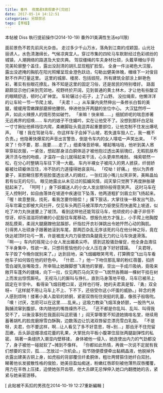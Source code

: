 ```yaml
---
title: 番外  夜魔君Ⅱ真假妻子[完结]
date: 2017-05-14 14:12:51
categories: 另類禁忌
tags: [草榴]
---
```

本帖被 Diss 執行提前操作(2014-10-19)
番外01美满性生活ep1(限)

面前景色不若先前风光杂沓。
走过多少千山万水，落角到江南的戌颖国，山光壮丽诱人，水色清澈绵长，气候凉爽宜人。穿过市集的四轮马车默默经过色彩缤纷的城镇，人潮拥络的路道及大安庆典。
驾驭缰绳的车夫身材壮硕，头戴草帽似乎将完美轮廓整个盖住，露出没刮清的胡扎显现粗犷脸型。
全身一件淡褐色大汉服，露出没遮掩的胸肌在阳光照耀呈现金澄色跃动，勾勒出健美体魄，帽缘下一对俊目默不作声打量这里。
这里的城廓、楼房、包括妓院，所有建筑全部涂上鲜艳色彩，著实有些眼花撩乱，殊不知是这里的固定习俗，还是居民的特别嗜好。
路面巅颇显示他们来到荒郊地，视野终於开阔，见到普通的黄土林木，才让他有些酸涩的眼睛舒适，顿时心旷神宜。
车轮辗过小石子，上了山野。
没拉绳索，他懒洋洋的让车轮一节一节爬上坡。
「夫君！…」从车廉内突然伸出一条修长白晳的美腿，缓缓用雪嫩踝部磨擦他腰侧，伸进他张开两腿的坐位中心。
大汉猛然哼一声，如此火辣撩人的情形势如破竹。
「来嘛！快来嘛……」细腻娇呢的喘息掺著无远弗界的招唤……
车内的娘子不住媚吟，实在让他受不了。没想到那纤白足趾一寸寸揪扯他裤裆往内爬，柔嫩脚趾头竟逗弄起重要部位，让他克制不住发出爆吼声。
「喔！我在驾驶马车，你这样车子会掉下山坡，若失速车毁人亡，我一概不负责。」他隐著快爆浆的声音出言警告，倒是令车内的女人噗嗞一声笑出来。
「不来了！你不要，那…我要……走了。」细柔嗓音娇嗔，嘟起嘴咕咙，他听到美人窸窣穿起衣服，一紧张，想起那身洁白胴体适才被他抱过透出美丽瑰红，无暇肌肤布满汗渍与他的吻痕，才温存一会儿就得起来干活，心头更痒热难耐。
绳索顿然一松，在分心时整辆马车往下滑一大截。
车内半裸女子被闯入的男人掳获，纤弱娇躯被壮硕躯体压住，冷不防的力道撞得她哀哀叫。
「哎呦！好痛。」
他以为弄疼妻子，呆脸睇住那秀丽脸蛋透出诱人的嫣红，一张红润小嘴儿似笑非笑，美眸晶灿若有似无的勾引。
眼见她露出从未见过的狐媚风情，阎天挚只觉胯下再度肿胀硬挺起来了。
「呵呵！」身下妖媚迷人的小女人发出银铃般得意笑声。
这时马车在无人控制时，如自由落体在坡道中疾速往下坠落，他两道粗犷剑眉立刻飞扬起来。
「喔！故意整我，找死，看我怎要你赔偿！」撂下狠话，大掌往後一移发出气劲，马车帘幕立即被大风扫开，仅见车头两匹马被浑厚内力驱使反而快速爬上坡道，似吃了冲力丸快速要上了坡顶。
看到这样他还能驾驭马车，他顽皮的小妻子非但不惊讶，却乐滋滋将娇嫩的小屁股往车尾移动，想报仇他方才强上，小手爬上他胸膛胡乱摸索，柔润大腿磨蹭他鼠蹊部，纤指拉开衣衫弹跳出令她怦然心动的胸肌。
引得男人壮硕身子跟著她滚到车尾，那两匹杂乱无序该死的马在他分神之际，竟在快达坡顶时功亏一篑，许是被庞大内力驱使四条腿竟无力的让马车快速滑落。
「啊──」车内的摇晃让小女人发出媚柔尖呼。
感到这股骚劲催促，他全身血液往下半身集中，性欲一来，只想将惹恼他的小女人压在身下好好蹂躏。
「夫君呀，车子毁了今晚你就别来了。」达到目地，染飞烟媚眼笑弯弯，打算腾空飞出马车看他车子如何毁在他的好色中。
「什麽…？」他一下吻住那乱窜的粉红蓓蕾，掐挤雪白凝乳张嘴吸含，所幸阻止她蹭脚想飞离他的掌握，空出一手成爪吸纳，竟吸来敞开车蓬外的疆绳，向下一拉，仅见两匹马向天空一飞居然各腾越一棵树干挂在树上而发出惊慌厮吼。
无视马儿的厮叫与挣扎，直到马身落地平稳，马车已被吊上固定在半空中。
看得染飞烟目瞪口呆，这样也行呀，她的夫君真是智、『勇』双全呀~
「这样就不用让马车上不上、下不下，还倍受你这小坏蛋的威胁。」碎念的男人感到烦呐！搂著小美人盈软的娇胴，紧密双唇衔住突挺的乳蕾，像孩子般吸吮。
「噢！讨厌，怎麽可以在这里……乱来。」这吸力教染飞烟浑身娇颤，一股热气从胸脯流窜到腹部，体内随他的嘴唇燥热不已。
「还不都是你乱叫、乱叫、叫得我受不了，以後没事别在我面前叫这麽骚！」阎天挚哪里不知道她搞啥名堂，继续用蓄著胡札的脸庞磨擦雪白酥胸，边数落边让饥渴双唇留恋漂亮雪白乳脂。
「不是呀，夫君，你不要这样，啊…让人看见了多不好意思，呀~别…」那齿牙不住兜留蕊嫩，舌头舔逗绷凛成花蕾的乳果，大掌抚向平板小腹罩住屈张两腿副弹性的私密。
隔著一条缝挤入潮湿内壁移揉，
身体被他一侵入，她连使出内力的气劲都没了，身子被他一碰就软了~摊到不像样。
「你都如此热情，再做一次说不定就有我们想要的宝贝，孤……怎放过一次机会。」指节随便摸便牵出黏稠晶液，他脱掉外衣露出建美古铜上身，如虎般的背部覆住纤柔胴体，粗壮两臂箍住她纤白双肘。
睇著他长发披散性格的俊脸，她美目盈灿痴迷，粉嫩红唇即刻被他薄热双唇攫覆，用力在丰唇上压揉，迫使她张开齿颚，他大舌肆无忌惮伸入她口内翻搅她的舌，紧紧与她亲密游移。


[ 此貼被不系扣的男孩在2014-10-19 12:27重新編輯 ]